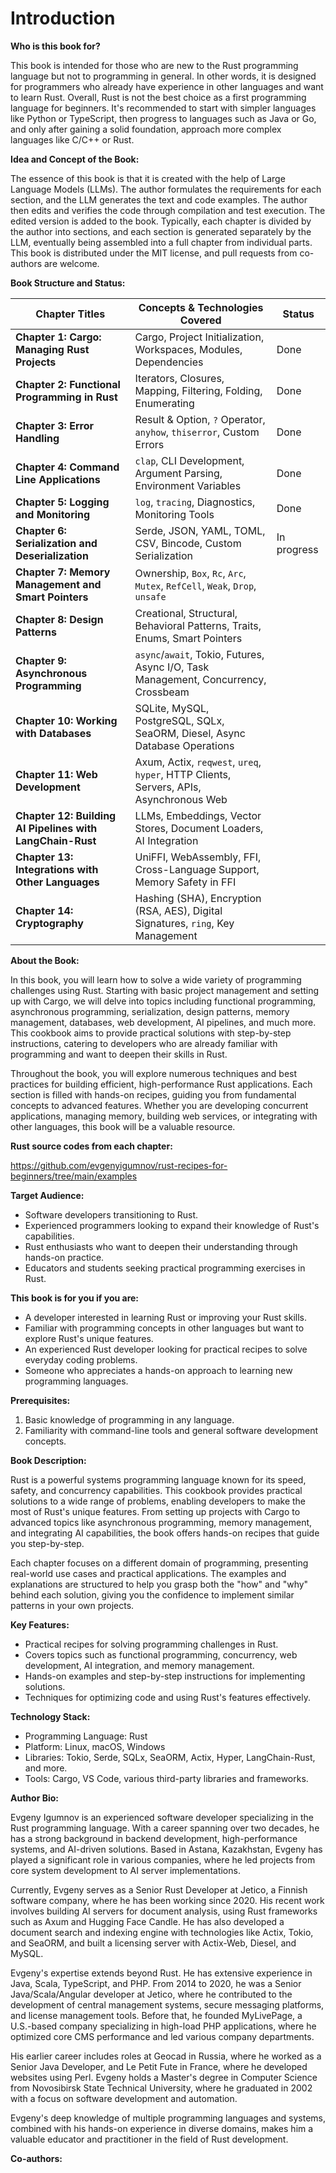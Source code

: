 # Introduction
**Who is this book for?**

This book is intended for those who are new to the Rust programming language but not to programming in general. In other words, it is designed for programmers who already have experience in other languages and want to learn Rust. Overall, Rust is not the best choice as a first programming language for beginners. It's recommended to start with simpler languages like Python or TypeScript, then progress to languages such as Java or Go, and only after gaining a solid foundation, approach more complex languages like C/C++ or Rust.

**Idea and Concept of the Book:**

The essence of this book is that it is created with the help of Large Language Models (LLMs). The author formulates the requirements for each section, and the LLM generates the text and code examples. The author then edits and verifies the code through compilation and test execution. The edited version is added to the book. Typically, each chapter is divided by the author into sections, and each section is generated separately by the LLM, eventually being assembled into a full chapter from individual parts. This book is distributed under the MIT license, and pull requests from co-authors are welcome.


**Book Structure and Status:**

| Chapter Titles                                    | Concepts & Technologies Covered                                       | Status      |
|---------------------------------------------------|-----------------------------------------------------------------------|-------------|
| **Chapter 1: Cargo: Managing Rust Projects**      | Cargo, Project Initialization, Workspaces, Modules, Dependencies      | Done        |
| **Chapter 2: Functional Programming in Rust**     | Iterators, Closures, Mapping, Filtering, Folding, Enumerating         | Done        |
| **Chapter 3: Error Handling**                     | Result & Option, `?` Operator, `anyhow`, `thiserror`, Custom Errors   | Done        |
| **Chapter 4: Command Line Applications**              | `clap`, CLI Development, Argument Parsing, Environment Variables             | Done        |
| **Chapter 5: Logging and Monitoring**                 | `log`, `tracing`, Diagnostics, Monitoring Tools                              | Done        |
| **Chapter 6: Serialization and Deserialization**      | Serde, JSON, YAML, TOML, CSV, Bincode, Custom Serialization                  | In progress |
| **Chapter 7: Memory Management and Smart Pointers**   | Ownership, `Box`, `Rc`, `Arc`, `Mutex`, `RefCell`, `Weak`, `Drop`, `unsafe`  |             |
| **Chapter 8: Design Patterns**                 | Creational, Structural, Behavioral Patterns, Traits, Enums, Smart Pointers             |             |
| **Chapter 9: Asynchronous Programming**        | `async`/`await`, Tokio, Futures, Async I/O, Task Management, Concurrency, Crossbeam    |             |
| **Chapter 10: Working with Databases**                    | SQLite, MySQL, PostgreSQL, SQLx, SeaORM, Diesel, Async Database Operations            |             |
| **Chapter 11: Web Development**                           | Axum, Actix, `reqwest`, `ureq`, `hyper`, HTTP Clients, Servers, APIs, Asynchronous Web|             |
| **Chapter 12: Building AI Pipelines with LangChain-Rust** | LLMs, Embeddings, Vector Stores, Document Loaders, AI Integration                     |             |
| **Chapter 13: Integrations with Other Languages**         | UniFFI, WebAssembly, FFI, Cross-Language Support, Memory Safety in FFI                |             |
| **Chapter 14: Cryptography**                              | Hashing (SHA), Encryption (RSA, AES), Digital Signatures, `ring`, Key Management      |             |

**About the Book:**

In this book, you will learn how to solve a wide variety of programming challenges using Rust. Starting with basic project management and setting up with Cargo, we will delve into topics including functional programming, asynchronous programming, serialization, design patterns, memory management, databases, web development, AI pipelines, and much more. This cookbook aims to provide practical solutions with step-by-step instructions, catering to developers who are already familiar with programming and want to deepen their skills in Rust.

Throughout the book, you will explore numerous techniques and best practices for building efficient, high-performance Rust applications. Each section is filled with hands-on recipes, guiding you from fundamental concepts to advanced features. Whether you are developing concurrent applications, managing memory, building web services, or integrating with other languages, this book will be a valuable resource.

**Rust source codes from each chapter:**

https://github.com/evgenyigumnov/rust-recipes-for-beginners/tree/main/examples

**Target Audience:**

- Software developers transitioning to Rust.
- Experienced programmers looking to expand their knowledge of Rust's capabilities.
- Rust enthusiasts who want to deepen their understanding through hands-on practice.
- Educators and students seeking practical programming exercises in Rust.

**This book is for you if you are:**

- A developer interested in learning Rust or improving your Rust skills.
- Familiar with programming concepts in other languages but want to explore Rust's unique features.
- An experienced Rust developer looking for practical recipes to solve everyday coding problems.
- Someone who appreciates a hands-on approach to learning new programming languages.

**Prerequisites:**

1. Basic knowledge of programming in any language.
2. Familiarity with command-line tools and general software development concepts.

**Book Description:**

Rust is a powerful systems programming language known for its speed, safety, and concurrency capabilities. This cookbook provides practical solutions to a wide range of problems, enabling developers to make the most of Rust's unique features. From setting up projects with Cargo to advanced topics like asynchronous programming, memory management, and integrating AI capabilities, the book offers hands-on recipes that guide you step-by-step.

Each chapter focuses on a different domain of programming, presenting real-world use cases and practical applications. The examples and explanations are structured to help you grasp both the "how" and "why" behind each solution, giving you the confidence to implement similar patterns in your own projects.

**Key Features:**

- Practical recipes for solving programming challenges in Rust.
- Covers topics such as functional programming, concurrency, web development, AI integration, and memory management.
- Hands-on examples and step-by-step instructions for implementing solutions.
- Techniques for optimizing code and using Rust's features effectively.

**Technology Stack:**
 
- Programming Language: Rust
- Platform: Linux, macOS, Windows
- Libraries: Tokio, Serde, SQLx, SeaORM, Actix, Hyper, LangChain-Rust, and more.
- Tools: Cargo, VS Code, various third-party libraries and frameworks.

**Author Bio:**

Evgeny Igumnov is an experienced software developer specializing in the Rust programming language. With a career spanning over two decades, he has a strong background in backend development, high-performance systems, and AI-driven solutions. Based in Astana, Kazakhstan, Evgeny has played a significant role in various companies, where he led projects from core system development to AI server implementations.

Currently, Evgeny serves as a Senior Rust Developer at Jetico, a Finnish software company, where he has been working since 2020. His recent work involves building AI servers for document analysis, using Rust frameworks such as Axum and Hugging Face Candle. He has also developed a document search and indexing engine with technologies like Actix, Tokio, and SeaORM, and built a licensing server with Actix-Web, Diesel, and MySQL.

Evgeny's expertise extends beyond Rust. He has extensive experience in Java, Scala, TypeScript, and PHP. From 2014 to 2020, he was a Senior Java/Scala/Angular developer at Jetico, where he contributed to the development of central management systems, secure messaging platforms, and license management tools. Before that, he founded MyLivePage, a U.S.-based company specializing in high-load PHP applications, where he optimized core CMS performance and led various company departments.

His earlier career includes roles at Geocad in Russia, where he worked as a Senior Java Developer, and Le Petit Fute in France, where he developed websites using Perl. Evgeny holds a Master's degree in Computer Science from Novosibirsk State Technical University, where he graduated in 2002 with a focus on software development and automation.

Evgeny's deep knowledge of multiple programming languages and systems, combined with his hands-on experience in diverse domains, makes him a valuable educator and practitioner in the field of Rust development.

**Co-authors:**

